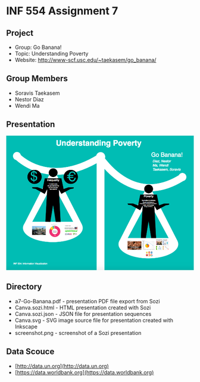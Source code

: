 # INF 554 Assignment 7

## Project

* Group: Go Banana!
* Topic: Understanding Poverty
* Website: http://www-scf.usc.edu/~taekasem/go_banana/

## Group Members

* Soravis Taekasem
* Nestor Diaz
* Wendi Ma

## Presentation

![Screenshot](https://github.com/INF554Fall17/a7-go-banana/blob/master/screenshot.png)

## Directory

* a7-Go-Banana.pdf - presentation PDF file export from Sozi
* Canva.sozi.html - HTML presentation created with Sozi
* Canva.sozi.json - JSON file for presentation sequences
* Canva.svg - SVG image source file for presentation created with Inkscape
* screenshot.png - screenshot of a Sozi presentation

## Data Scouce

* [http://data.un.org](http://data.un.org)
* [https://data.worldbank.org](https://data.worldbank.org)